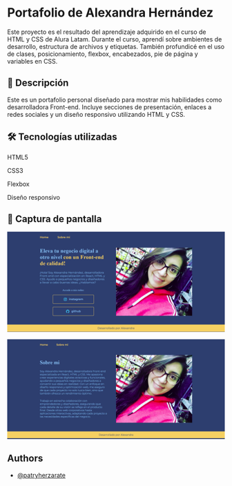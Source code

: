 # Portafolio de Alexandra Hernández

Este proyecto es el resultado del aprendizaje adquirido en el curso de HTML y CSS de Alura Latam. Durante el curso, aprendí sobre ambientes de desarrollo, estructura de archivos y etiquetas. También profundicé en el uso de clases, posicionamiento, flexbox, encabezados, pie de página y variables en CSS.


## 📌 Descripción

Este es un portafolio personal diseñado para mostrar mis habilidades como desarrolladora Front-end. Incluye secciones de presentación, enlaces a redes sociales y un diseño responsivo utilizando HTML y CSS.

## 🛠 Tecnologías utilizadas

HTML5

CSS3

Flexbox

Diseño responsivo


## 📸 Captura de pantalla

![App Screenshot](assets/imagenes-(3).png)

![App Screenshot](assets/imagenes-(1).png)


## Authors

- [@patryherzarate](https://www.instagram.com/patryherzarate/)
